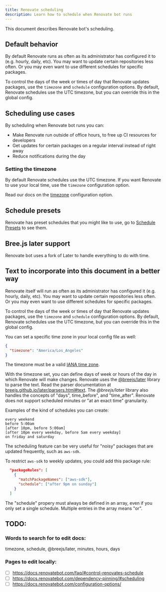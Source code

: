 ```yaml
---
title: Renovate scheduling
description: Learn how to schedule when Renovate bot runs
---
```


This document describes Renovate bot's scheduling.

## Default behavior

By default Renovate runs as often as its administrator has configured it to (e.g. hourly, daily, etc).
You may want to update certain repositories less often.
Or you may even want to use different schedules for specific packages.

To control the days of the week or times of day that Renovate updates packages, use the `timezone` and `schedule` configuration options.
By default, Renovate schedules use the UTC timezone, but you can override this in the global config.

## Scheduling use cases

By scheduling when Renovate bot runs you can:

- Make Renovate run outside of office hours, to free up CI resources for developers
- Get updates for certain packages on a regular interval instead of right away
- Reduce notifications during the day

### Setting the timezone

By default Renovate schedules use the UTC timezone.
If you want Renovate to use your local time, use the `timezone` configuration option.

Read our docs on the [timezone](https://docs.renovatebot.com/configuration-options/#timezone) configuration option.

## Schedule presets

Renovate has preset schedules that you might like to use, go to [Schedule Presets](https://docs.renovatebot.com/presets-schedule/) to see them.

## Bree.js later support

Renovate bot uses a fork of Later to handle everything to do with time.

## Text to incorporate into this document in a better way

Renovate itself will run as often as its administrator has configured it (e.g. hourly, daily, etc).
You may want to update certain repositories less often.
Or you may even want to use different schedules for specific packages.

To control the days of the week or times of day that Renovate updates packages, use the `timezone` and `schedule` configuration options.
By default, Renovate schedules use the UTC timezone, but you can override this in the global config.

You can set a specific time zone in your local config file as well:

```json
{
  "timezone": "America/Los_Angeles"
}
```

The timezone must be a valid [IANA time zone](https://en.wikipedia.org/wiki/List_of_tz_database_time_zones).

With the timezone set, you can define days of week or hours of the day in which Renovate will make changes.
Renovate uses the [@breejs/later](https://github.com/breejs/later) library to parse the text.
Read the parser documentation at [breejs.github.io/later/parsers.html#text](https://breejs.github.io/later/parsers.html#text).
The _@breejs/later_ library also handles the concepts of "days", time_before", and "time_after".
Renovate does not support scheduled minutes or "at an exact time" granularity.

Examples of the kind of schedules you can create:

```
every weekend
before 5:00am
[after 10pm, before 5:00am]
[after 10pm every weekday, before 5am every weekday]
on friday and saturday
```

The scheduling feature can be very useful for "noisy" packages that are updated frequently, such as `aws-sdk`.

To restrict `aws-sdk` to weekly updates, you could add this package rule:

```json
  "packageRules": [
    {
      "matchPackageNames": ["aws-sdk"],
      "schedule": ["after 9pm on sunday"]
    }
  ]
```

The "schedule" propery must always be defined in an array, even if you only set a single schedule.
Multiple entries in the array means "or".

## TODO:

### Words to search for to edit docs:

timezone, schedule, @breejs/later, minutes, hours, days

### Pages to edit locally:

- [ ] https://docs.renovatebot.com/faq/#control-renovates-schedule
- [ ] https://docs.renovatebot.com/dependency-pinning/#scheduling
- [ ] https://docs.renovatebot.com/configuration-options/
